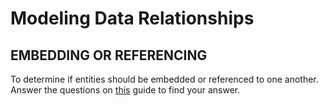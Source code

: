 # Modeling Data Relationships

## EMBEDDING OR REFERENCING

To determine if entities should be embedded or referenced to one another. Answer the questions on [this](emb-or-ref.md) guide to find your answer.

